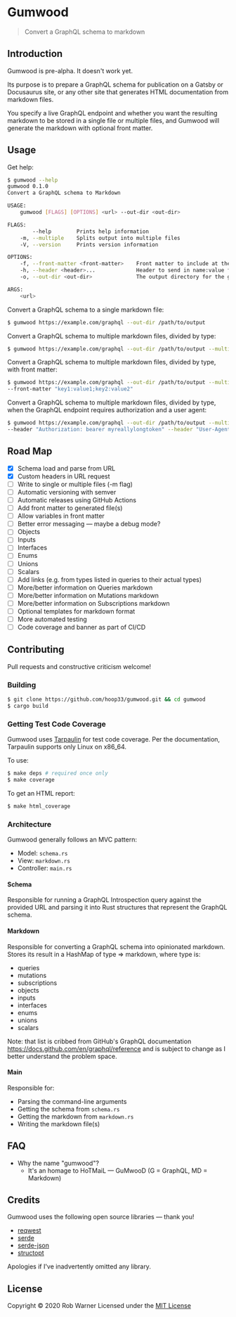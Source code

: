 # Gumwood

> Convert a GraphQL schema to markdown

## Introduction

Gumwood is pre-alpha. It doesn't work yet. 

Its purpose is to prepare a GraphQL schema for publication on a Gatsby or Docusaurus site, or any other site that generates HTML documentation from markdown files.

You specify a live GraphQL endpoint and whether you want the resulting markdown to be stored in a single file or multiple files, and Gumwood will generate the markdown with optional front matter.

## Usage

Get help:

```sh
$ gumwood --help
gumwood 0.1.0
Convert a GraphQL schema to Markdown

USAGE:
    gumwood [FLAGS] [OPTIONS] <url> --out-dir <out-dir>

FLAGS:
        --help        Prints help information
    -m, --multiple    Splits output into multiple files
    -V, --version     Prints version information

OPTIONS:
    -f, --front-matter <front-matter>    Front matter to include at the top of output files
    -h, --header <header>...             Header to send in name:value format; allows multiple
    -o, --out-dir <out-dir>              The output directory for the generated markdown

ARGS:
    <url>    
```

Convert a GraphQL schema to a single markdown file:

```sh
$ gumwood https://example.com/graphql --out-dir /path/to/output
```

Convert a GraphQL schema to multiple markdown files, divided by type:

```sh
$ gumwood https://example.com/graphql --out-dir /path/to/output --multiple
```

Convert a GraphQL schema to multiple markdown files, divided by type, with front matter:

```sh
$ gumwood https://example.com/graphql --out-dir /path/to/output --multiple \
--front-matter "key1:value1;key2:value2"
```

Convert a GraphQL schema to multiple markdown files, divided by type, when the GraphQL endpoint requires authorization and a user agent:

```sh
$ gumwood https://example.com/graphql --out-dir /path/to/output --multiple \
--header "Authorization: bearer myreallylongtoken" --header "User-Agent: gumwood"
```

## Road Map

- [x] Schema load and parse from URL
- [x] Custom headers in URL request
- [ ] Write to single or multiple files (-m flag)
- [ ] Automatic versioning with semver
- [ ] Automatic releases using GitHub Actions
- [ ] Add front matter to generated file(s)
- [ ] Allow variables in front matter
- [ ] Better error messaging &mdash; maybe a debug mode?
- [ ] Objects
- [ ] Inputs
- [ ] Interfaces
- [ ] Enums
- [ ] Unions
- [ ] Scalars
- [ ] Add links (e.g. from types listed in queries to their actual types)
- [ ] More/better information on Queries markdown
- [ ] More/better information on Mutations markdown
- [ ] More/better information on Subscriptions markdown
- [ ] Optional templates for markdown format
- [ ] More automated testing
- [ ] Code coverage and banner as part of CI/CD

## Contributing

Pull requests and constructive criticism welcome!

### Building

```sh
$ git clone https://github.com/hoop33/gumwood.git && cd gumwood
$ cargo build
```

### Getting Test Code Coverage

Gumwood uses [Tarpaulin](https://github.com/xd009642/tarpaulin) for test code coverage. Per the documentation, Tarpaulin supports only Linux on x86_64.

To use:

```sh
$ make deps # required once only
$ make coverage
```

To get an HTML report:

```sh
$ make html_coverage
```

### Architecture

Gumwood generally follows an MVC pattern:

* Model: `schema.rs`
* View: `markdown.rs`
* Controller: `main.rs`

#### Schema

Responsible for running a GraphQL Introspection query against the provided URL and parsing it into Rust structures that represent the GraphQL schema.

#### Markdown

Responsible for converting a GraphQL schema into opinionated markdown. Stores its result in a HashMap of type => markdown, where type is:

* queries
* mutations
* subscriptions
* objects
* inputs
* interfaces
* enums
* unions
* scalars

Note: that list is cribbed from GitHub's GraphQL documentation <https://docs.github.com/en/graphql/reference> and is subject to change as I better understand the problem space.

#### Main

Responsible for:

* Parsing the command-line arguments
* Getting the schema from `schema.rs`
* Getting the markdown from `markdown.rs`
* Writing the markdown file(s)

## FAQ

* Why the name "gumwood"?
    * It's an homage to HoTMaiL &mdash; GuMwooD (G = GraphQL, MD = Markdown)

## Credits

Gumwood uses the following open source libraries &mdash; thank you!

* [reqwest](https://crates.io/crates/reqwest)
* [serde](https://crates.io/crates/serde)
* [serde-json](https://crates.io/crates/serde_json)
* [structopt](https://crates.io/crates/structopt)

Apologies if I've inadvertently omitted any library.

## License

Copyright &copy; 2020 Rob Warner
Licensed under the [MIT License](https://hoop33.mit-license.org/)

